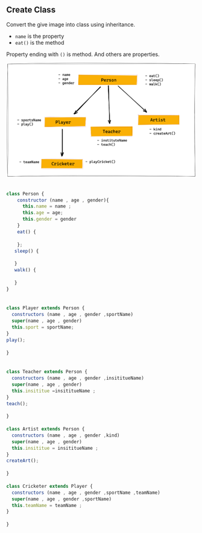 ## Create Class

Convert the give image into class using inheritance.

- `name` is the property
- `eat()` is the method

Property ending with `()` is method. And others are properties.

![Inheritance](../assets/inheritance.png)

```js

class Person {
    constructor (name , age , gender){
      this.name = name ;
      this.age = age;
      this.gender = gender
    }
    eat() {

    };
   sleep() {

   }
   walk() {

   }
}


class Player extends Person {
  constructors (name , age , gender ,sportName)
  super(name , age , gender)
  this.sport = sportName;
}
play();

}


class Teacher extends Person {
  constructors (name , age , gender ,insititueName)
  super(name , age , gender)
  this.insititue =insititueName ;
}
teach();

}

class Artist extends Person {
  constructors (name , age , gender ,kind)
  super(name , age , gender)
  this.insititue = insititueName ;
}
createArt();

}

class Cricketer extends Player {
  constructors (name , age , gender ,sportName ,teamName)
  super(name , age , gender ,sportName)
  this.teamName = teamName ;
}

}

```

